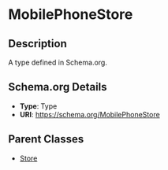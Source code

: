 # MobilePhoneStore

## Description
A type defined in Schema.org.

## Schema.org Details
- **Type**: Type
- **URI**: https://schema.org/MobilePhoneStore

## Parent Classes
- [Store](../Store.md)

